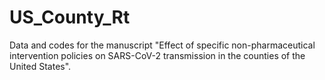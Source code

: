 # US_County_Rt
Data and codes for the manuscript "Effect of specific non-pharmaceutical intervention policies on SARS-CoV-2 transmission in the counties of the United States".
